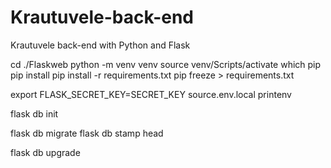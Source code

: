 # Krautuvele-back-end
Krautuvele back-end with Python and Flask

cd ./Flaskweb
python -m venv venv
source venv/Scripts/activate
which pip
pip install
pip install -r requirements.txt
pip freeze > requirements.txt

export FLASK_SECRET_KEY=SECRET_KEY
source.env.local
printenv


flask db init

flask db migrate
flask db stamp head

flask db upgrade